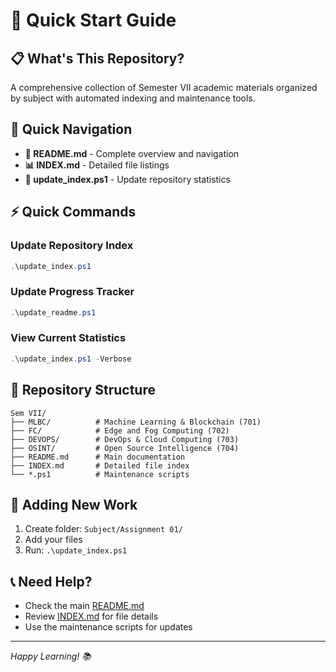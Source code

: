 # 🚀 Quick Start Guide

## 📋 What's This Repository?
A comprehensive collection of Semester VII academic materials organized by subject with automated indexing and maintenance tools.

## 🎯 Quick Navigation
- **📖 README.md** - Complete overview and navigation
- **📊 INDEX.md** - Detailed file listings
- **🔧 update_index.ps1** - Update repository statistics

## ⚡ Quick Commands

### Update Repository Index
```powershell
.\update_index.ps1
```

### Update Progress Tracker
```powershell
.\update_readme.ps1
```

### View Current Statistics
```powershell
.\update_index.ps1 -Verbose
```

## 📁 Repository Structure
```
Sem VII/
├── MLBC/          # Machine Learning & Blockchain (701)
├── FC/            # Edge and Fog Computing (702)
├── DEVOPS/        # DevOps & Cloud Computing (703)
├── OSINT/         # Open Source Intelligence (704)
├── README.md      # Main documentation
├── INDEX.md       # Detailed file index
└── *.ps1          # Maintenance scripts
```

## 🔄 Adding New Work
1. Create folder: `Subject/Assignment 01/`
2. Add your files
3. Run: `.\update_index.ps1`

## 📞 Need Help?
- Check the main [README.md](README.md)
- Review [INDEX.md](INDEX.md) for file details
- Use the maintenance scripts for updates

---
*Happy Learning! 📚* 